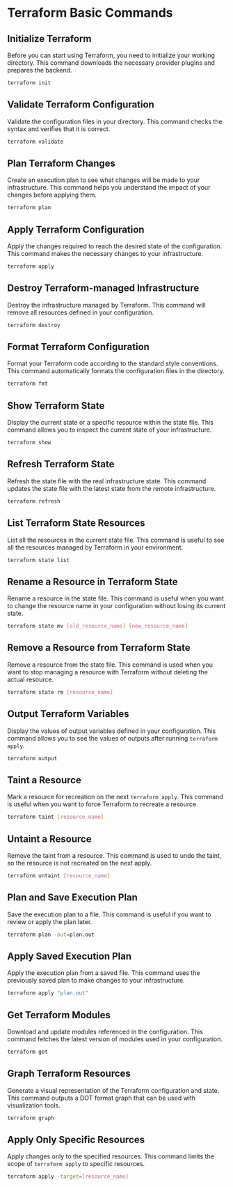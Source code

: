 # Terraform Basic Commands

## Initialize Terraform
Before you can start using Terraform, you need to initialize your working directory. This command downloads the necessary provider plugins and prepares the backend.

```bash
terraform init
```

## Validate Terraform Configuration
Validate the configuration files in your directory. This command checks the syntax and verifies that it is correct.

```bash
terraform validate
```

## Plan Terraform Changes
Create an execution plan to see what changes will be made to your infrastructure. This command helps you understand the impact of your changes before applying them.

```bash
terraform plan
```

## Apply Terraform Configuration
Apply the changes required to reach the desired state of the configuration. This command makes the necessary changes to your infrastructure.

```bash
terraform apply
```

## Destroy Terraform-managed Infrastructure
Destroy the infrastructure managed by Terraform. This command will remove all resources defined in your configuration.

```bash
terraform destroy
```

## Format Terraform Configuration
Format your Terraform code according to the standard style conventions. This command automatically formats the configuration files in the directory.

```bash
terraform fmt
```

## Show Terraform State
Display the current state or a specific resource within the state file. This command allows you to inspect the current state of your infrastructure.

```bash
terraform show
```

## Refresh Terraform State
Refresh the state file with the real infrastructure state. This command updates the state file with the latest state from the remote infrastructure.

```bash
terraform refresh
```

## List Terraform State Resources
List all the resources in the current state file. This command is useful to see all the resources managed by Terraform in your environment.

```bash
terraform state list
```
<!-- 
## Import Existing Infrastructure into Terraform
Import existing infrastructure into your Terraform state. This command allows you to bring resources created outside of Terraform under Terraform management.

```bash
terraform import [resource_type.resource_name] [resource_id]
```
-->
## Rename a Resource in Terraform State
Rename a resource in the state file. This command is useful when you want to change the resource name in your configuration without losing its current state.

```bash
terraform state mv [old_resource_name] [new_resource_name]
```

## Remove a Resource from Terraform State
Remove a resource from the state file. This command is used when you want to stop managing a resource with Terraform without deleting the actual resource.

```bash
terraform state rm [resource_name]
```

## Output Terraform Variables
Display the values of output variables defined in your configuration. This command allows you to see the values of outputs after running `terraform apply`.

```bash
terraform output
```

## Taint a Resource
Mark a resource for recreation on the next `terraform apply`. This command is useful when you want to force Terraform to recreate a resource.

```bash
terraform taint [resource_name]
```

## Untaint a Resource
Remove the taint from a resource. This command is used to undo the taint, so the resource is not recreated on the next apply.

```bash
terraform untaint [resource_name]
```

## Plan and Save Execution Plan
Save the execution plan to a file. This command is useful if you want to review or apply the plan later.

```bash
terraform plan -out=plan.out
```

## Apply Saved Execution Plan
Apply the execution plan from a saved file. This command uses the previously saved plan to make changes to your infrastructure.

```bash
terraform apply "plan.out"
```

<!-- 
## Lock the State
Manually lock the state for exclusive operations. This command ensures that only one person can modify the state at a time.

```bash
terraform force-unlock [lock_id]
```
<!-- 
## Unlock the State
Force unlock the state if it gets stuck in a locked state. This command removes the lock manually.

```bash
terraform force-unlock [lock_id]
```
-->
## Get Terraform Modules
Download and update modules referenced in the configuration. This command fetches the latest version of modules used in your configuration.

```bash
terraform get
```

## Graph Terraform Resources
Generate a visual representation of the Terraform configuration and state. This command outputs a DOT format graph that can be used with visualization tools.

```bash
terraform graph
```

## Apply Only Specific Resources
Apply changes only to the specified resources. This command limits the scope of `terraform apply` to specific resources.

```bash
terraform apply -target=[resource_name]
```
<!-- 
## Terraform Workspaces
Create, select, and manage workspaces. Workspaces are used to manage different environments or stages of infrastructure.

- Create a new workspace:

```bash
terraform workspace new [workspace_name]
```

- Select an existing workspace:

```bash
terraform workspace select [workspace_name]
```

- List all workspaces:

```bash
terraform workspace list
```

- Delete a workspace:

```bash
terraform workspace delete [workspace_name]
```

## Terraform Remote Backend
Configure Terraform to store the state file remotely. Remote backends allow multiple team members to collaborate and ensure state consistency.

```hcl
terraform {
  backend "s3" {
    bucket = "mybucket"
    key    = "path/to/my/key"
    region = "us-east-1"
  }
}
```
-->
